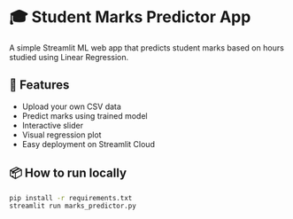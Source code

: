 # 🎓 Student Marks Predictor App

A simple Streamlit ML web app that predicts student marks based on hours studied using Linear Regression.

## 🚀 Features
- Upload your own CSV data
- Predict marks using trained model
- Interactive slider
- Visual regression plot
- Easy deployment on Streamlit Cloud

## 📦 How to run locally

```bash
pip install -r requirements.txt
streamlit run marks_predictor.py
